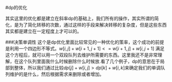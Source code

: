 #dp的优化

其实这里的优化都是建立在斜率dp的基础上，我们所有的操作，其实所谓的简化，是为了简化转移的次数，通过这样的手段来解决转移的复杂度，但是这些东西其实都是建立在一定程度上才可以的。

###决策单调性
这个是dp优化里面比较常见的一种优化的策率，这个成功的前提是利用一个四边形不等式。$w[i,j] + w[i+1,j+1] <= w[i+1,j]+w[i,j+1]$ 满足这个方程后，就可以用一个双段队列去维护所需要的东西。这里我还不是非常理解，在这个队列里面我什么时候删除什么时候放.看了几个例子，dp的意思在于局部到整体，所以我们通过比较$dp[j]+w[i,j]>dp[k]+w[i,k]$来确定我们的单调队列维护的是什么，然后根据需求来删除或者增加。
